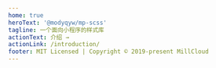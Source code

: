 ```yaml
---
home: true
heroText: '@modyqyw/mp-scss'
tagline: 一个面向小程序的样式库
actionText: 介绍 →
actionLink: /introduction/
footer: MIT Licensed | Copyright © 2019-present MillCloud
---
```

